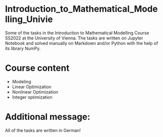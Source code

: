 # Introduction_to_Mathematical_Modelling_Univie
Some of the tasks in the Introduction to Mathematical Modelling Course SS2022 at the University of Vienna. 
The tasks are written on Jupyter Notebook and solved manually on Markdown and/or Python with the help of its library NumPy. 
# Course content
- Modeling
- Linear Optimization
- Nonlinear Optimization
- Integer optimization
# Additional message:
All of the tasks are written in German!
